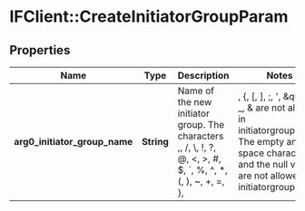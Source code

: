 # IFClient::CreateInitiatorGroupParam

## Properties
Name | Type | Description | Notes
------------ | ------------- | ------------- | -------------
**arg0_initiator_group_name** | **String** | Name of the new initiator group. The characters ,, /, \\, !, ?, @, &lt;, &gt;, #, $, &#x60;, %, ^, *, (, ), ~, +, &#x3D;, }, |, {, [, ], ;, &#39;, \&quot;, _, &amp; are not allowed in initiatorgroupname. The empty and space characters and the null values are not allowed in initiatorgroupname.  | 


